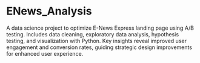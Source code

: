 # ENews_Analysis
A data science project to optimize E-News Express landing page using A/B testing. Includes data cleaning, exploratory data analysis, hypothesis testing, and visualization with Python. Key insights reveal improved user engagement and conversion rates, guiding strategic design improvements for enhanced user experience.
